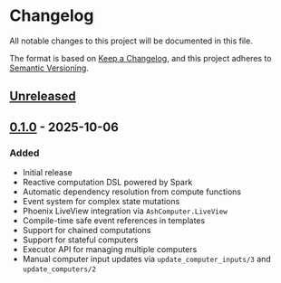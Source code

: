 # Changelog

All notable changes to this project will be documented in this file.

The format is based on [Keep a Changelog](https://keepachangelog.com/en/1.0.0/),
and this project adheres to [Semantic Versioning](https://semver.org/spec/v2.0.0.html).

## [Unreleased]

## [0.1.0] - 2025-10-06

### Added
- Initial release
- Reactive computation DSL powered by Spark
- Automatic dependency resolution from compute functions
- Event system for complex state mutations
- Phoenix LiveView integration via `AshComputer.LiveView`
- Compile-time safe event references in templates
- Support for chained computations
- Support for stateful computers
- Executor API for managing multiple computers
- Manual computer input updates via `update_computer_inputs/3` and `update_computers/2`

[Unreleased]: https://github.com/marot/ash_computer/compare/v0.1.0...HEAD
[0.1.0]: https://github.com/marot/ash_computer/releases/tag/v0.1.0
